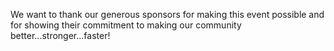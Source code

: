 We want to thank our generous sponsors for making this event possible and for showing their commitment to making our community better...stronger...faster!
